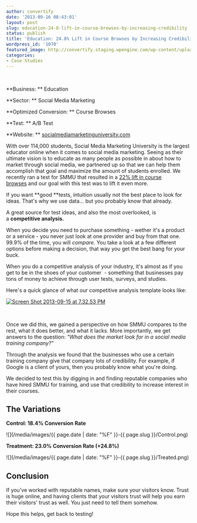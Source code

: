 ```yaml
---
author: convertify
date: '2013-09-16 08:43:01'
layout: post
slug: education-24-8-lift-in-course-browses-by-increasing-credibility
status: publish
title: 'Education: 24.8% Lift in Course Browses by Increasing Credibility'
wordpress_id: '1070'
featured_image: http://convertify.staging.wpengine.com/wp-content/uploads/2013/09/Screen-Shot-2013-09-15-at-6.49.49-PM.png
categories:
- Case Studies
---
```


 

**Business: **
Education

**Sector: **
Social Media Marketing

**Optimized Conversion: **
Course Browses

**Test: **
A/B Test

**Website: **
[socialmediamarketinguniversity.com](http://socialmediamarketinguniversity.com)
 

With over 114,000 students, Social Media Marketing University is the largest educator online when it comes to social media marketing. Seeing as their ultimate vision is to educate as many people as possible in about how to market through social media, we partnered up so that we can help them accomplish that goal and maximize the amount of students enrolled. We recently ran a test for SMMU that resulted in a [22% lift in course browses](http://landersoptimized.com/case-studies/education-22-lift-in-course-browses-for-social-media-marketing-university/) and our goal with this test was to lift it even more.

If you want **good **tests, intuition usually not the best place to look for ideas. That's why we use data... but you probably know that already.

A great source for test ideas, and also the most overlooked, is a **competitive analysis.**

When you decide you need to purchase something - wether it's a product or a service - you never just look at one provider and buy from that one. 99.9% of the time, you will _compare._ You take a look at a few different options before making a decision, that way you get the best bang for your buck.

When you do a competitive analysis of your industry, it's almost as if you get to be in the shoes of your customer  - something that businesses pay tons of money to achieve through user tests, surveys, and studies.

Here's a quick glance of what our competitive analysis template looks like:

[![Screen Shot 2013-09-15 at 7.32.53 PM](http://convertify.wpengine.com/wp-content/uploads/2013/09/Screen-Shot-2013-09-15-at-7.32.53-PM-300x81.png)](http://convertify.wpengine.com/wp-content/uploads/2013/09/Screen-Shot-2013-09-15-at-7.32.53-PM.png)

 

Once we did this, we gained a perspective on how SMMU compares to the rest, what it does better, and what it lacks. More importantly, we get answers to the question: _"What does the market look for in a social media training company?"_

Through the analysis we found that the businesses who use a certain training company give that company lots of credibility. For example, if Google is a client of yours, then you probably know what you're doing.

We decided to test this by digging in and finding reputable companies who have hired SMMU for training, and use that credibility to increase interest in their courses.

## The Variations

**Control: 18.4% Conversion Rate**

![](/media/images/{{ page.date | date: "%F" }}-{{ page.slug }}/Control.png)

**Treatment: 23.0% Conversion Rate (+24.8%)**

![](/media/images/{{ page.date | date: "%F" }}-{{ page.slug }}/Treated.png)

## Conclusion

If you've worked with reputable names, make sure your visitors know. Trust is huge online, and having clients that your visitors trust will help you earn their visitors' trust as well. You just need to tell them somehow.

Hope this helps, get back to testing!
